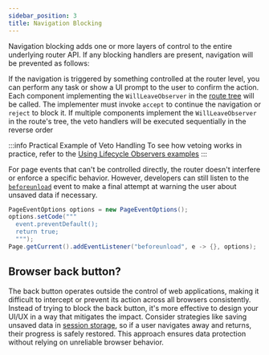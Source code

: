 ```yaml
---
sidebar_position: 3
title: Navigation Blocking
---
```


Navigation blocking adds one or more layers of control to the entire underlying router API. If any blocking handlers are present, navigation will be prevented as follows:

If the navigation is triggered by something controlled at the router level, you can perform any task or show a UI prompt to the user to confirm the action. Each component implementing the `WillLeaveObserver` in the [route tree](../route-hierarchy/overview) will be called. The implementer must invoke `accept` to continue the navigation or `reject` to block it. If multiple components implement the `WillLeaveObserver` in the route's tree, the veto handlers will be executed sequentially in the reverse order

:::info Practical Example of Veto Handling
To see how vetoing works in practice, refer to the [Using Lifecycle Observers examples](observers#example-handling-unsaved-changes-with-willleaveobserver)
:::

For page events that can't be controlled directly, the router doesn't interfere or enforce a specific behavior. However, developers can still listen to the [`beforeunload`](https://developer.mozilla.org/en-US/docs/Web/API/Window/beforeunload_event) event to make a final attempt at warning the user about unsaved data if necessary.

```java
PageEventOptions options = new PageEventOptions();
options.setCode(""" 
  event.preventDefault();
  return true;
  """);
Page.getCurrent().addEventListener("beforeunload", e -> {}, options);
```

## Browser back button?

The back button operates outside the control of web applications, making it difficult to intercept or prevent its action across all browsers consistently. Instead of trying to block the back button, it's more effective to design your UI/UX in a way that mitigates the impact. Consider strategies like saving unsaved data in [session storage](../../advanced/web-storage#session-storage), so if a user navigates away and returns, their progress is safely restored. This approach ensures data protection without relying on unreliable browser behavior.
